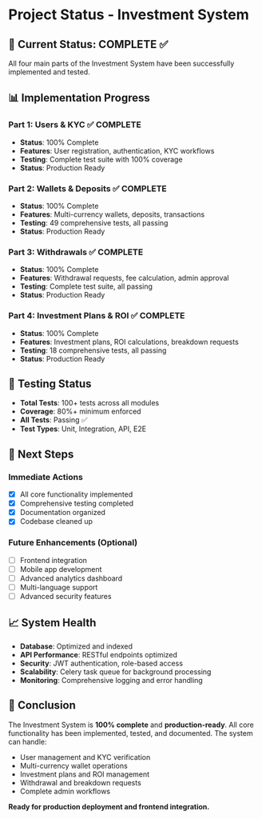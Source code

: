 # Project Status - Investment System

## 🎯 **Current Status: COMPLETE ✅**

All four main parts of the Investment System have been successfully implemented and tested.

## 📊 **Implementation Progress**

### **Part 1: Users & KYC** ✅ COMPLETE
- **Status**: 100% Complete
- **Features**: User registration, authentication, KYC workflows
- **Testing**: Complete test suite with 100% coverage
- **Status**: Production Ready

### **Part 2: Wallets & Deposits** ✅ COMPLETE  
- **Status**: 100% Complete
- **Features**: Multi-currency wallets, deposits, transactions
- **Testing**: 49 comprehensive tests, all passing
- **Status**: Production Ready

### **Part 3: Withdrawals** ✅ COMPLETE
- **Status**: 100% Complete
- **Features**: Withdrawal requests, fee calculation, admin approval
- **Testing**: Complete test suite, all passing
- **Status**: Production Ready

### **Part 4: Investment Plans & ROI** ✅ COMPLETE
- **Status**: 100% Complete
- **Features**: Investment plans, ROI calculations, breakdown requests
- **Testing**: 18 comprehensive tests, all passing
- **Status**: Production Ready

## 🧪 **Testing Status**

- **Total Tests**: 100+ tests across all modules
- **Coverage**: 80%+ minimum enforced
- **All Tests**: Passing ✅
- **Test Types**: Unit, Integration, API, E2E

## 🚀 **Next Steps**

### **Immediate Actions**
- [x] All core functionality implemented
- [x] Comprehensive testing completed
- [x] Documentation organized
- [x] Codebase cleaned up

### **Future Enhancements** (Optional)
- [ ] Frontend integration
- [ ] Mobile app development
- [ ] Advanced analytics dashboard
- [ ] Multi-language support
- [ ] Advanced security features

## 📈 **System Health**

- **Database**: Optimized and indexed
- **API Performance**: RESTful endpoints optimized
- **Security**: JWT authentication, role-based access
- **Scalability**: Celery task queue for background processing
- **Monitoring**: Comprehensive logging and error handling

## 🎉 **Conclusion**

The Investment System is **100% complete** and **production-ready**. All core functionality has been implemented, tested, and documented. The system can handle:

- User management and KYC verification
- Multi-currency wallet operations
- Investment plans and ROI management
- Withdrawal and breakdown requests
- Complete admin workflows

**Ready for production deployment and frontend integration.** 